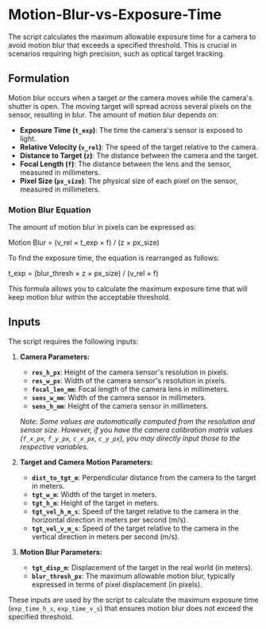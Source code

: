 # Motion-Blur-vs-Exposure-Time
The script calculates the maximum allowable exposure time for a camera to avoid motion blur that exceeds a specified threshold. This is crucial in scenarios requiring high precision, such as optical target tracking.

## Formulation

Motion blur occurs when a target or the camera moves while the camera's shutter is open. The moving target will spread across several pixels on the sensor, resulting in blur. The amount of motion blur depends on:
- **Exposure Time (`t_exp`)**: The time the camera's sensor is exposed to light.
- **Relative Velocity (`v_rel`)**: The speed of the target relative to the camera.
- **Distance to Target (`z`)**: The distance between the camera and the target.
- **Focal Length (`f`)**: The distance between the lens and the sensor, measured in millimeters.
- **Pixel Size (`px_size`)**: The physical size of each pixel on the sensor, measured in millimeters.

### Motion Blur Equation

The amount of motion blur in pixels can be expressed as:

Motion Blur = (v_rel × t_exp × f) / (z × px_size)

To find the exposure time, the equation is rearranged as follows:

t_exp = (blur_thresh × z × px_size) / (v_rel × f)

This formula allows you to calculate the maximum exposure time that will keep motion blur within the acceptable threshold.

## Inputs

The script requires the following inputs:

1. **Camera Parameters:**
   - **`res_h_px`**: Height of the camera sensor's resolution in pixels.
   - **`res_w_px`**: Width of the camera sensor's resolution in pixels.
   - **`focal_len_mm`**: Focal length of the camera lens in millimeters.
   - **`sens_w_mm`**: Width of the camera sensor in millimeters.
   - **`sens_h_mm`**: Height of the camera sensor in millimeters.

   *Note: Some values are automatically computed from the resolution and sensor size. However, if you have the camera calibration matrix values (`f_x_px`, `f_y_px`, `c_x_px`, `c_y_px`), you may directly input those to the respective variables.*

2. **Target and Camera Motion Parameters:**
   - **`dist_to_tgt_m`**: Perpendicular distance from the camera to the target in meters.
   - **`tgt_w_m`**: Width of the target in meters.
   - **`tgt_h_m`**: Height of the target in meters.
   - **`tgt_vel_h_m_s`**: Speed of the target relative to the camera in the horizontal direction in meters per second (m/s).
   - **`tgt_vel_v_m_s`**: Speed of the target relative to the camera in the vertical direction in meters per second (m/s).

3. **Motion Blur Parameters:**
   - **`tgt_disp_m`**: Displacement of the target in the real world (in meters).
   - **`blur_thresh_px`**: The maximum allowable motion blur, typically expressed in terms of pixel displacement (in pixels).

These inputs are used by the script to calculate the maximum exposure time (`exp_time_h_s`, `exp_time_v_s`) that ensures motion blur does not exceed the specified threshold.
